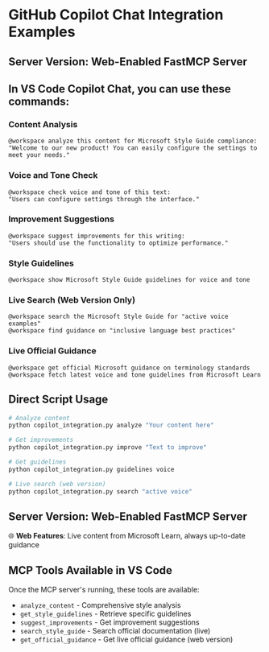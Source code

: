 # GitHub Copilot Chat Integration Examples
## Server Version: Web-Enabled FastMCP Server

## In VS Code Copilot Chat, you can use these commands:

### Content Analysis
```
@workspace analyze this content for Microsoft Style Guide compliance:
"Welcome to our new product! You can easily configure the settings to meet your needs."
```

### Voice and Tone Check
```
@workspace check voice and tone of this text:
"Users can configure settings through the interface."
```

### Improvement Suggestions
```
@workspace suggest improvements for this writing:
"Users should use the functionality to optimize performance."
```

### Style Guidelines
```
@workspace show Microsoft Style Guide guidelines for voice and tone
```


### Live Search (Web Version Only)
```
@workspace search the Microsoft Style Guide for "active voice examples"
@workspace find guidance on "inclusive language best practices"
```

### Live Official Guidance
```
@workspace get official Microsoft guidance on terminology standards
@workspace fetch latest voice and tone guidelines from Microsoft Learn
```


## Direct Script Usage

```bash
# Analyze content
python copilot_integration.py analyze "Your content here"

# Get improvements  
python copilot_integration.py improve "Text to improve"

# Get guidelines
python copilot_integration.py guidelines voice

# Live search (web version)
python copilot_integration.py search "active voice"
```

## Server Version: Web-Enabled FastMCP Server

🌐 **Web Features**: Live content from Microsoft Learn, always up-to-date guidance

## MCP Tools Available in VS Code

Once the MCP server's running, these tools are available:
- `analyze_content` - Comprehensive style analysis
- `get_style_guidelines` - Retrieve specific guidelines
- `suggest_improvements` - Get improvement suggestions
- `search_style_guide` - Search official documentation (live)
- `get_official_guidance` - Get live official guidance (web version)
